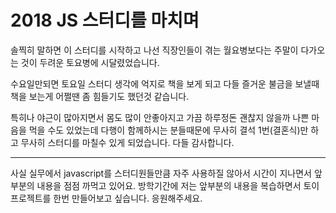 # 2018 JS 스터디를 마치며

솔찍히 말하면 이 스터디를 시작하고 나선 직장인들이 겪는 월요병보다는 주말이 다가오는 것이 두려운 토요병에 시달렸었습니다.

수요일만되면 토요일 스터디 생각에 억지로 책을 보게 되고 다들 즐거운 불금을 보낼때
책을 보는게 어쩔땐 좀 힘들기도 했던것 같습니다.

특히나 야근이 많아지면서 몸도 많이 안좋아지고 가끔 하루정돈 괜찮지 않을까 나쁜 마음을 먹을 수도 있었는데
다행이 함께하시는 분들때문에 무사히 결석 1번(결혼식)만 하고 무사히 스터디를 마칠수 있게 되었습니다.
다들 감사합니다.

---

사실 실무에서 javascript를 스터디원들만큼 자주 사용하질 않아서 시간이 지나면서 앞부분의 내용을 점점 까먹고 있어요.
방학기간에 저는 앞부분의 내용을 복습하면서 토이프로젝트를 한번 만들어보고 싶습니다.
응원해주세요.
